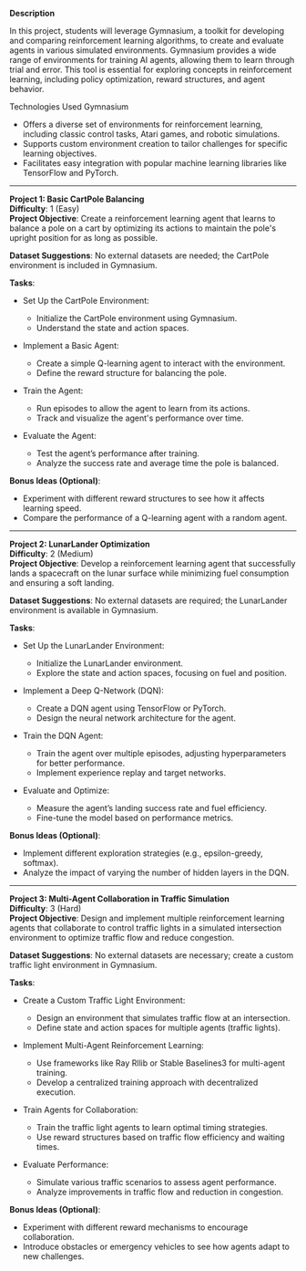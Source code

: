 **Description**

In this project, students will leverage Gymnasium, a toolkit for developing and comparing reinforcement learning algorithms, to create and evaluate agents in various simulated environments. Gymnasium provides a wide range of environments for training AI agents, allowing them to learn through trial and error. This tool is essential for exploring concepts in reinforcement learning, including policy optimization, reward structures, and agent behavior.

Technologies Used
Gymnasium

- Offers a diverse set of environments for reinforcement learning, including classic control tasks, Atari games, and robotic simulations.
- Supports custom environment creation to tailor challenges for specific learning objectives.
- Facilitates easy integration with popular machine learning libraries like TensorFlow and PyTorch.

---

**Project 1: Basic CartPole Balancing**  
**Difficulty**: 1 (Easy)  
**Project Objective**: Create a reinforcement learning agent that learns to balance a pole on a cart by optimizing its actions to maintain the pole's upright position for as long as possible.

**Dataset Suggestions**: No external datasets are needed; the CartPole environment is included in Gymnasium.

**Tasks**:
- Set Up the CartPole Environment:
  - Initialize the CartPole environment using Gymnasium.
  - Understand the state and action spaces.

- Implement a Basic Agent:
  - Create a simple Q-learning agent to interact with the environment.
  - Define the reward structure for balancing the pole.

- Train the Agent:
  - Run episodes to allow the agent to learn from its actions.
  - Track and visualize the agent's performance over time.

- Evaluate the Agent:
  - Test the agent’s performance after training.
  - Analyze the success rate and average time the pole is balanced.

**Bonus Ideas (Optional)**:
- Experiment with different reward structures to see how it affects learning speed.
- Compare the performance of a Q-learning agent with a random agent.

---

**Project 2: LunarLander Optimization**  
**Difficulty**: 2 (Medium)  
**Project Objective**: Develop a reinforcement learning agent that successfully lands a spacecraft on the lunar surface while minimizing fuel consumption and ensuring a soft landing.

**Dataset Suggestions**: No external datasets are required; the LunarLander environment is available in Gymnasium.

**Tasks**:
- Set Up the LunarLander Environment:
  - Initialize the LunarLander environment.
  - Explore the state and action spaces, focusing on fuel and position.

- Implement a Deep Q-Network (DQN):
  - Create a DQN agent using TensorFlow or PyTorch.
  - Design the neural network architecture for the agent.

- Train the DQN Agent:
  - Train the agent over multiple episodes, adjusting hyperparameters for better performance.
  - Implement experience replay and target networks.

- Evaluate and Optimize:
  - Measure the agent’s landing success rate and fuel efficiency.
  - Fine-tune the model based on performance metrics.

**Bonus Ideas (Optional)**:
- Implement different exploration strategies (e.g., epsilon-greedy, softmax).
- Analyze the impact of varying the number of hidden layers in the DQN.

---

**Project 3: Multi-Agent Collaboration in Traffic Simulation**  
**Difficulty**: 3 (Hard)  
**Project Objective**: Design and implement multiple reinforcement learning agents that collaborate to control traffic lights in a simulated intersection environment to optimize traffic flow and reduce congestion.

**Dataset Suggestions**: No external datasets are necessary; create a custom traffic light environment in Gymnasium.

**Tasks**:
- Create a Custom Traffic Light Environment:
  - Design an environment that simulates traffic flow at an intersection.
  - Define state and action spaces for multiple agents (traffic lights).

- Implement Multi-Agent Reinforcement Learning:
  - Use frameworks like Ray Rllib or Stable Baselines3 for multi-agent training.
  - Develop a centralized training approach with decentralized execution.

- Train Agents for Collaboration:
  - Train the traffic light agents to learn optimal timing strategies.
  - Use reward structures based on traffic flow efficiency and waiting times.

- Evaluate Performance:
  - Simulate various traffic scenarios to assess agent performance.
  - Analyze improvements in traffic flow and reduction in congestion.

**Bonus Ideas (Optional)**:
- Experiment with different reward mechanisms to encourage collaboration.
- Introduce obstacles or emergency vehicles to see how agents adapt to new challenges.

